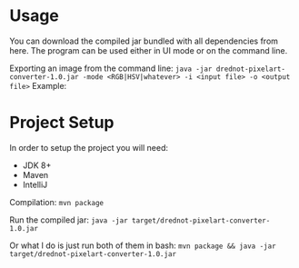 # Usage

You can download the compiled jar bundled with all dependencies from here.
The program can be used either in UI mode or on the command line. 

Exporting an image from the command line: ```java -jar drednot-pixelart-converter-1.0.jar -mode <RGB|HSV|whatever> -i <input file> -o <output file>```
Example: 
# Project Setup
In order to setup the project you will need:
- JDK 8+
- Maven
- IntelliJ

Compilation:
```mvn package```

Run the compiled jar:
```java -jar target/drednot-pixelart-converter-1.0.jar```

Or what I do is just run both of them in bash:
```mvn package && java -jar target/drednot-pixelart-converter-1.0.jar```


